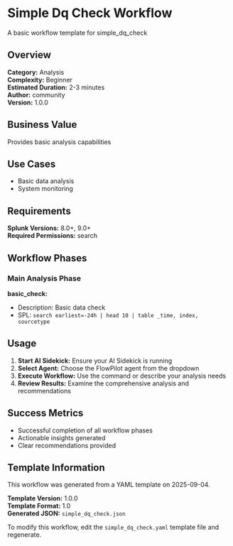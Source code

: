 # Simple Dq Check Workflow

A basic workflow template for simple_dq_check

## Overview

**Category:** Analysis  
**Complexity:** Beginner  
**Estimated Duration:** 2-3 minutes  
**Author:** community  
**Version:** 1.0.0

## Business Value

Provides basic analysis capabilities

## Use Cases

- Basic data analysis
- System monitoring

## Requirements

**Splunk Versions:** 8.0+, 9.0+  
**Required Permissions:** search

## Workflow Phases

### Main Analysis Phase

**basic_check:**
- Description: Basic data check
- SPL: `search earliest=-24h | head 10 | table _time, index, sourcetype`

## Usage

1. **Start AI Sidekick:** Ensure your AI Sidekick is running
2. **Select Agent:** Choose the FlowPilot agent from the dropdown
3. **Execute Workflow:** Use the command or describe your analysis needs
4. **Review Results:** Examine the comprehensive analysis and recommendations

## Success Metrics

- Successful completion of all workflow phases
- Actionable insights generated
- Clear recommendations provided

## Template Information

This workflow was generated from a YAML template on 2025-09-04.

**Template Version:** 1.0.0  
**Template Format:** 1.0  
**Generated JSON:** `simple_dq_check.json`

To modify this workflow, edit the `simple_dq_check.yaml` template file and regenerate.
